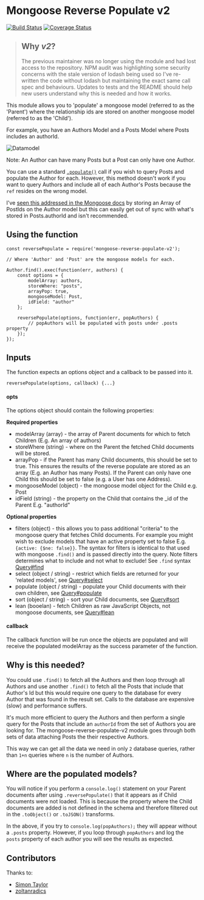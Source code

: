 # Mongoose Reverse Populate v2

[![Build Status](https://travis-ci.org/4umfreak/mongoose-reverse-populate-v2.svg?branch=master)](https://travis-ci.org/4umfreak/mongoose-reverse-populate-v2)
[![Coverage Status](https://coveralls.io/repos/github/4umfreak/mongoose-reverse-populate-v2/badge.svg?branch=master)](https://coveralls.io/github/4umfreak/mongoose-reverse-populate-v2?branch=master)

> ## Why *v2*?
> The previous maintainer was no longer using the module and had lost access to the repository. 
> NPM audit was highlighting some security concerns with the stale version of lodash being used so I've re-written the code without lodash but maintaining the exact same call spec and behaviours.
> Updates to tests and the README should help new users understand why this is needed and how it works.


This module allows you to 'populate' a mongoose model (referred to as the 'Parent') where the relationship ids are stored on another mongoose model (referred to as the 'Child').

For example, you have an Authors Model and a Posts Model where Posts includes an authorId.

![Datamodel](./test/datamodel.png)

Note: An Author can have many Posts but a Post can only have one Author.

You can use a standard [`.populate()`](https://mongoosejs.com/docs/populate.html) call if you wish to query Posts and populate the Author for each. However, this method doesn't work if you want to query Authors and include all of each Author's Posts because the `ref` resides on the wrong model.

I've [seen this addressed in the Mongoose docs](https://mongoosejs.com/docs/populate.html) by storing an Array of PostIds on the Author model but this can easily get out of sync with what's stored in Posts.authorId and isn't recommended.

## Using the function
```
const reversePopulate = require('mongoose-reverse-populate-v2');

// Where 'Author' and 'Post' are the mongoose models for each.

Author.find().exec(function(err, authors) {
    const options = {
        modelArray: authors,
        storeWhere: "posts",
        arrayPop: true,
        mongooseModel: Post,
        idField: "author"
    };

    reversePopulate(options, function(err, popAuthors) {
        // popAuthors will be populated with posts under .posts property
    });
});
```
## Inputs

The function expects an options object and a callback to be passed into it.
```
reversePopulate(options, callback) {...}
```

#### opts

The options object should contain the following properties:

**Required properties**
* modelArray (array) - the array of Parent documents for which to fetch Children (E.g. An array of authors)
* storeWhere (string) - where on the Parent the fetched Child documents will be stored.
* arrayPop - if the Parent has many Child documents, this should be set to true. This ensures the results of the reverse populate are stored as an array (E.g. an Author has many Posts). If the Parent can only have one Child this should be set to false (e.g. a User has one Address).
* mongooseModel (object) - the mongoose model object for the Child e.g. Post
* idField (string) - the property on the Child that contains the \_id of the Parent E.g. "authorId"

**Optional properties**
* filters (object) - this allows you to pass additional "criteria" to the mongoose query that fetches Child documents. For example you might wish to exclude models that have an active property set to false E.g. `{active: {$ne: false}}`. The syntax for filters is identical to that used with mongoose `.find()` and is passed directly into the query. Note filters determines what to include and not what to exclude! See `.find` syntax [Query#find](https://mongoosejs.com/docs/api.html#query_Query-find)
* select (object / string) - restrict which fields are returned for your 'related models', see [Query#select](https://mongoosejs.com/docs/api.html#query_Query-select)
* populate (object / string) - populate your Child documents with their own children, see [Query#populate](https://mongoosejs.com/docs/api.html#query_Query-populate)
* sort (object / string) - sort your Child documents, see [Query#sort](https://mongoosejs.com/docs/api.html#query_Query-sort)
* lean (booelan) - fetch Children as raw JavaScript Objects, not mongoose documents, see [Query#lean](https://mongoosejs.com/docs/api.html#query_Query-lean)

#### callback

The callback function will be run once the objects are populated and will receive the populated modelArray as the success parameter of the function.

## Why is this needed?

You could use `.find()` to fetch all the Authors and then loop through all Authors and use another `.find()` to fetch all the Posts that include that Author's Id but this would require one query to the database for every Author that was found in the result set. Calls to the database are expensive (slow) and performance suffers.

It's much more efficient to query the Authors and then perform a single query for the Posts that include an `authorId` from the set of Authors you are looking for. The mongoose-reverse-populate-v2 module goes through both sets of data attaching Posts the their respective Authors. 

This way we can get all the data we need in only `2` database queries, rather than `1+n` queries where `n` is the number of Authors. 

## Where are the populated models?

You will notice if you perform a `console.log()` statement on your Parent documents after using `.reversePopulate()` that it appears as if Child documents were not loaded. This is because the property where the Child documents are added is not defined in the schema and therefore filtered out in the `.toObject()` or `.toJSON()` transforms.

In the above, if you try to `console.log(popAuthors);` they will appear without a `.posts` property. However, if you loop through `popAuthors` and log the `posts` property of each author you will see the results as expected.

## Contributors

Thanks to:
* [Simon Taylor](https://github.com/s-taylor)
* [zoltanradics](https://github.com/zoltanradics)
